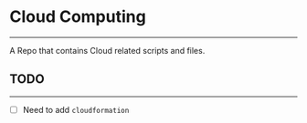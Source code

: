 # Cloud Computing
---
A Repo that contains Cloud related scripts and files.

## TODO
---
- [ ] Need to add `cloudformation`
